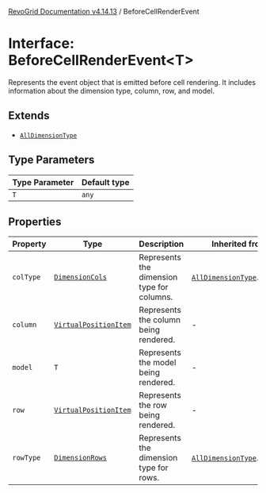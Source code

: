 [RevoGrid Documentation v4.14.13](README.md) / BeforeCellRenderEvent

# Interface: BeforeCellRenderEvent\<T\>

Represents the event object that is emitted before cell rendering.
It includes information about the dimension type, column, row, and model.

## Extends

- [`AllDimensionType`](Interface.AllDimensionType.md)

## Type Parameters

| Type Parameter | Default type |
| ------ | ------ |
| `T` | `any` |

## Properties

| Property | Type | Description | Inherited from | Defined in |
| ------ | ------ | ------ | ------ | ------ |
| `colType` | [`DimensionCols`](TypeAlias.DimensionCols.md) | Represents the dimension type for columns. | [`AllDimensionType`](Interface.AllDimensionType.md).`colType` | [src/types/interfaces.ts:787](https://github.com/revolist/revogrid/blob/4eff1607ca8ee7d75f31750c713182488767268a/src/types/interfaces.ts#L787) |
| `column` | [`VirtualPositionItem`](Interface.VirtualPositionItem.md) | Represents the column being rendered. | - | [src/types/interfaces.ts:730](https://github.com/revolist/revogrid/blob/4eff1607ca8ee7d75f31750c713182488767268a/src/types/interfaces.ts#L730) |
| `model` | `T` | Represents the model being rendered. | - | [src/types/interfaces.ts:740](https://github.com/revolist/revogrid/blob/4eff1607ca8ee7d75f31750c713182488767268a/src/types/interfaces.ts#L740) |
| `row` | [`VirtualPositionItem`](Interface.VirtualPositionItem.md) | Represents the row being rendered. | - | [src/types/interfaces.ts:735](https://github.com/revolist/revogrid/blob/4eff1607ca8ee7d75f31750c713182488767268a/src/types/interfaces.ts#L735) |
| `rowType` | [`DimensionRows`](TypeAlias.DimensionRows.md) | Represents the dimension type for rows. | [`AllDimensionType`](Interface.AllDimensionType.md).`rowType` | [src/types/interfaces.ts:782](https://github.com/revolist/revogrid/blob/4eff1607ca8ee7d75f31750c713182488767268a/src/types/interfaces.ts#L782) |
